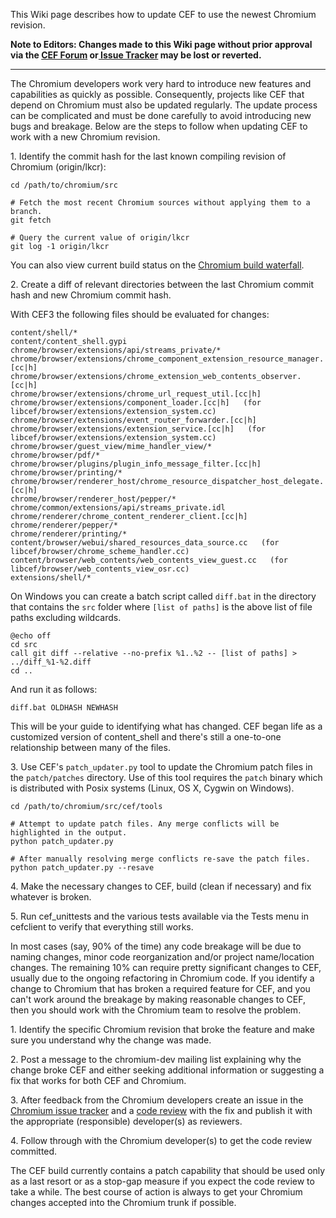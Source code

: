 This Wiki page describes how to update CEF to use the newest Chromium revision.

**Note to Editors: Changes made to this Wiki page without prior approval via the [CEF Forum](http://magpcss.org/ceforum/) or[ Issue Tracker](https://bitbucket.org/chromiumembedded/cef/issues?status=new&status=open) may be lost or reverted.**

***

The Chromium developers work very hard to introduce new features and capabilities as quickly as possible. Consequently, projects like CEF that depend on Chromium must also be updated regularly. The update process can be complicated and must be done carefully to avoid introducing new bugs and breakage. Below are the steps to follow when updating CEF to work with a new Chromium revision.

1\. Identify the commit hash for the last known compiling revision of Chromium (origin/lkcr):

```
cd /path/to/chromium/src

# Fetch the most recent Chromium sources without applying them to a branch.
git fetch

# Query the current value of origin/lkcr
git log -1 origin/lkcr
```

You can also view current build status on the [Chromium build waterfall](https://chromium-build.appspot.com/p/chromium/console).

2\. Create a diff of relevant directories between the last Chromium commit hash and new Chromium commit hash.

With CEF3 the following files should be evaluated for changes:

```
content/shell/*
content/content_shell.gypi
chrome/browser/extensions/api/streams_private/*
chrome/browser/extensions/chrome_component_extension_resource_manager.[cc|h]
chrome/browser/extensions/chrome_extension_web_contents_observer.[cc|h]
chrome/browser/extensions/chrome_url_request_util.[cc|h]
chrome/browser/extensions/component_loader.[cc|h]   (for libcef/browser/extensions/extension_system.cc)
chrome/browser/extensions/event_router_forwarder.[cc|h]
chrome/browser/extensions/extension_service.[cc|h]   (for libcef/browser/extensions/extension_system.cc)
chrome/browser/guest_view/mime_handler_view/*
chrome/browser/pdf/*
chrome/browser/plugins/plugin_info_message_filter.[cc|h]
chrome/browser/printing/*
chrome/browser/renderer_host/chrome_resource_dispatcher_host_delegate.[cc|h]
chrome/browser/renderer_host/pepper/*
chrome/common/extensions/api/streams_private.idl
chrome/renderer/chrome_content_renderer_client.[cc|h]
chrome/renderer/pepper/*
chrome/renderer/printing/*
content/browser/webui/shared_resources_data_source.cc   (for libcef/browser/chrome_scheme_handler.cc)
content/browser/web_contents/web_contents_view_guest.cc   (for libcef/browser/web_contents_view_osr.cc)
extensions/shell/*
```

On Windows you can create a batch script called `diff.bat` in the directory that contains the `src` folder where `[list of paths]` is the above list of file paths excluding wildcards.

```
@echo off
cd src
call git diff --relative --no-prefix %1..%2 -- [list of paths] > ../diff_%1-%2.diff
cd ..
```

And run it as follows:
```
diff.bat OLDHASH NEWHASH
```

This will be your guide to identifying what has changed. CEF began life as a customized version of content\_shell and there's still a one-to-one relationship between many of the files.

3\. Use CEF's `patch_updater.py` tool to update the Chromium patch files in the `patch/patches` directory. Use of this tool requires the `patch` binary which is distributed with Posix systems (Linux, OS X, Cygwin on Windows).

```
cd /path/to/chromium/src/cef/tools

# Attempt to update patch files. Any merge conflicts will be highlighted in the output.
python patch_updater.py

# After manually resolving merge conflicts re-save the patch files.
python patch_updater.py --resave
```

4\. Make the necessary changes to CEF, build (clean if necessary) and fix whatever is broken.

5\. Run cef\_unittests and the various tests available via the Tests menu in cefclient to verify that everything still works.

In most cases (say, 90% of the time) any code breakage will be due to naming changes, minor code reorganization and/or project name/location changes. The remaining 10% can require pretty significant changes to CEF, usually due to the ongoing refactoring in Chromium code. If you identify a change to Chromium that has broken a required feature for CEF, and you can't work around the breakage by making reasonable changes to CEF, then you should work with the Chromium team to resolve the problem.

1\. Identify the specific Chromium revision that broke the feature and make sure you understand why the change was made.

2\. Post a message to the chromium-dev mailing list explaining why the change broke CEF and either seeking additional information or suggesting a fix that works for both CEF and Chromium.

3\. After feedback from the Chromium developers create an issue in the [Chromium issue tracker](http://crbug.com) and a [code review](http://www.chromium.org/developers/contributing-code) with the fix and publish it with the appropriate (responsible) developer(s) as reviewers.

4\. Follow through with the Chromium developer(s) to get the code review committed.

The CEF build currently contains a patch capability that should be used only as a last resort or as a stop-gap measure if you expect the code review to take a while. The best course of action is always to get your Chromium changes accepted into the Chromium trunk if possible.

